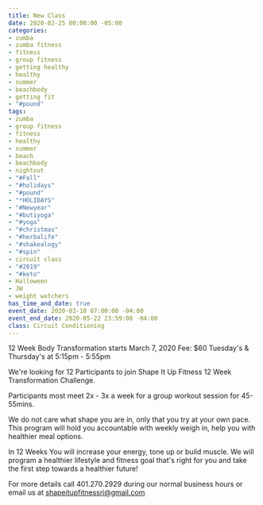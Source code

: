 ```yaml
---
title: New Class
date: 2020-02-25 00:00:00 -05:00
categories:
- zumba
- zumba fitness
- fitness
- group fitness
- getting healthy
- healthy
- summer
- beachbody
- getting fit
- "#pound"
tags:
- zumba
- group fitness
- fitness
- healthy
- summer
- beach
- beachbody
- nightout
- "#Fall"
- "#holidays"
- "#pound"
- "*HOLIDAYS"
- "#Newyear"
- "#butiyoga"
- "#yoga"
- "#christmas"
- "#herbalife"
- "#shakealogy"
- "#spin"
- circuit class
- "#2019"
- "#keto"
- Halloween
- JW
- weight watchers
has_time_and_date: true
event_date: 2020-03-10 07:00:00 -04:00
event_end_date: 2020-05-22 23:59:00 -04:00
class: Circuit Conditioning
---
```


12 Week Body Transformation 
starts March 7, 2020 Fee: $60
Tuesday's & Thursday's at 5:15pm - 5:55pm

We're looking for 12 Participants to join Shape It Up Fitness  12 Week Transformation Challenge.
 
Participants most meet 2x - 3x a week for a group workout session for 45-55mins. 

We do not care what shape you are in, only that you try at your own pace. This program will hold you accountable with weekly weigh in, help you with healthier meal options.

In 12 Weeks You will increase your energy, tone up or build muscle. We will program a healthier lifestyle and fitness goal that's right for you and take the first step towards a healthier future! 

For more details call 401.270.2929 during our normal business hours or email us at shapeitupfitnessri@gmail.com

